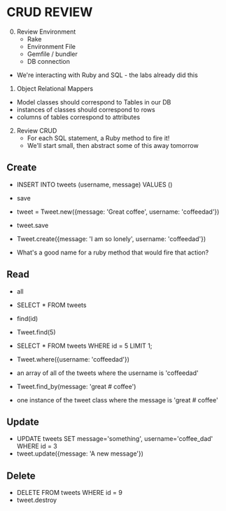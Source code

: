 # CRUD REVIEW

0. Review Environment
	+ Rake
	+ Environment File
	+ Gemfile / bundler
	+ DB connection
  + We're interacting with Ruby and SQL - the labs already did this
1. Object Relational Mappers
  + Model classes should correspond to Tables in our DB
  + instances of classes should correspond to rows
  + columns of tables correspond to attributes
 2. Review CRUD
 	+ For each SQL statement, a Ruby method to fire it!
 	+ We'll start small, then abstract some of this away tomorrow


## Create
- INSERT INTO tweets (username, message) VALUES ()
- save
- tweet = Tweet.new({message: 'Great coffee', username: 'coffeedad'})
- tweet.save
- Tweet.create({message: 'I am so lonely', username: 'coffeedad'})

- What's a good name for a ruby method that would fire that action?
## Read
- all
- SELECT * FROM tweets
- find(id)
- Tweet.find(5)
- SELECT * FROM tweets WHERE id = 5 LIMIT 1;
- Tweet.where({username: 'coffeedad'})
- an array of all of the tweets where the username is 'coffeedad'

- Tweet.find_by(message: 'great # coffee')
- one instance of the tweet class where the message is 'great # coffee'

## Update
- UPDATE tweets SET message='something', username='coffee_dad' WHERE id = 3
- tweet.update({message: 'A new message'})
## Delete
- DELETE FROM tweets WHERE id = 9
- tweet.destroy
